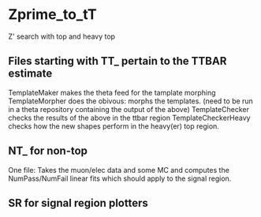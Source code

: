 # Zprime_to_tT
Z' search with top and heavy top


## Files starting with TT_ pertain to the TTBAR estimate
  TemplateMaker makes the theta feed for the tamplate morphing
  TemplateMorpher does the obivous: morphs the templates. (need to be run in a theta repository containing the output of the above)
  TemplateChecker checks the results of the above in the ttbar region
  TemplateCheckerHeavy checks how the new shapes perform in the heavy(er) top region.
## NT_ for non-top
  One file: Takes the muon/elec data and some MC and computes the NumPass/NumFail linear fits which should apply to the signal region. 
## SR for signal region plotters
